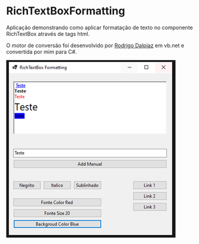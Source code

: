 # RichTextBoxFormatting

Aplicação demonstrando como aplicar formatação de texto no componente RichTextBox através de tags html.

O motor de conversão foi desenvolvido por <a href="https://github.com/digao-dalpiaz">Rodrigo Dalpiaz</a> em vb.net e convertida por mim para C#.

![RichTextBoxFormatting](https://github.com/GiovaniDaSilva/RichTextBoxFormatting/blob/main/RichTextBoxFormatting.PNG)
